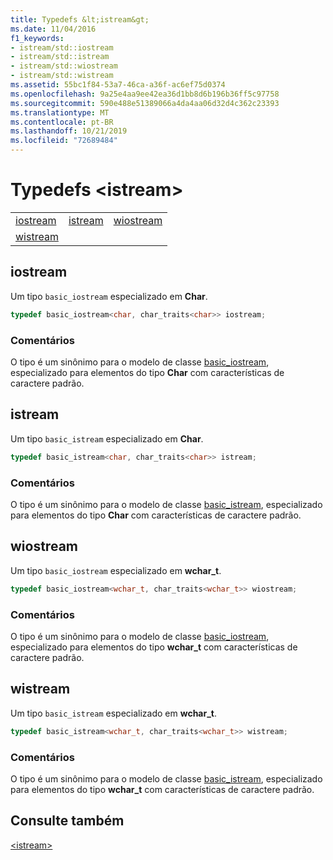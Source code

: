 ```yaml
---
title: Typedefs &lt;istream&gt;
ms.date: 11/04/2016
f1_keywords:
- istream/std::iostream
- istream/std::istream
- istream/std::wiostream
- istream/std::wistream
ms.assetid: 55bc1f84-53a7-46ca-a36f-ac6ef75d0374
ms.openlocfilehash: 9a25e4aa9ee42ea36d1bb8d6b196b36ff5c97758
ms.sourcegitcommit: 590e488e51389066a4da4aa06d32d4c362c23393
ms.translationtype: MT
ms.contentlocale: pt-BR
ms.lasthandoff: 10/21/2019
ms.locfileid: "72689484"
---
```

# <a name="ltistreamgt-typedefs"></a>Typedefs &lt;istream&gt;

||||
|-|-|-|
|[iostream](#iostream)|[istream](#istream)|[wiostream](#wiostream)|
|[wistream](#wistream)|

## <a name="iostream"></a>  iostream

Um tipo `basic_iostream` especializado em **Char**.

```cpp
typedef basic_iostream<char, char_traits<char>> iostream;
```

### <a name="remarks"></a>Comentários

O tipo é um sinônimo para o modelo de classe [basic_iostream](../standard-library/basic-iostream-class.md), especializado para elementos do tipo **Char** com características de caractere padrão.

## <a name="istream"></a>  istream

Um tipo `basic_istream` especializado em **Char**.

```cpp
typedef basic_istream<char, char_traits<char>> istream;
```

### <a name="remarks"></a>Comentários

O tipo é um sinônimo para o modelo de classe [basic_istream](../standard-library/basic-istream-class.md), especializado para elementos do tipo **Char** com características de caractere padrão.

## <a name="wiostream"></a>  wiostream

Um tipo `basic_iostream` especializado em **wchar_t**.

```cpp
typedef basic_iostream<wchar_t, char_traits<wchar_t>> wiostream;
```

### <a name="remarks"></a>Comentários

O tipo é um sinônimo para o modelo de classe [basic_iostream](../standard-library/basic-iostream-class.md), especializado para elementos do tipo **wchar_t** com características de caractere padrão.

## <a name="wistream"></a>  wistream

Um tipo `basic_istream` especializado em **wchar_t**.

```cpp
typedef basic_istream<wchar_t, char_traits<wchar_t>> wistream;
```

### <a name="remarks"></a>Comentários

O tipo é um sinônimo para o modelo de classe [basic_istream](../standard-library/basic-istream-class.md), especializado para elementos do tipo **wchar_t** com características de caractere padrão.

## <a name="see-also"></a>Consulte também

[\<istream>](../standard-library/istream.md)
